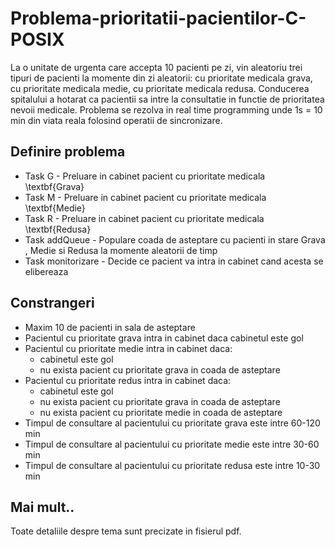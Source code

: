# Problema-prioritatii-pacientilor-C-POSIX

La o unitate de urgenta care accepta 10 pacienti pe zi, vin aleatoriu trei tipuri de pacienti la momente din zi aleatorii: cu prioritate medicala grava, cu prioritate medicala medie, cu prioritate medicala redusa.
Conducerea spitalului a hotarat ca pacientii sa intre la consultatie in functie de prioritatea nevoii medicale.
Problema se rezolva in real time programming unde 1s = 10 min din viata reala folosind operatii de sincronizare.  

## Definire problema

- Task G - Preluare in cabinet pacient cu prioritate medicala \textbf{Grava}
- Task M - Preluare in cabinet pacient cu prioritate medicala \textbf{Medie}
- Task R - Preluare in cabinet pacient cu prioritate medicala \textbf{Redusa}
- Task addQueue - Populare coada de asteptare cu pacienti in stare Grava , Medie si Redusa la momente aleatorii de timp
- Task monitorizare - Decide ce pacient va intra in cabinet cand acesta se elibereaza
 
## Constrangeri
- Maxim 10 de pacienti in sala de asteptare
- Pacientul cu prioritate grava intra in cabinet daca cabinetul este gol
- Pacientul cu prioritate medie intra in cabinet daca:
  - cabinetul este gol
  - nu exista pacient cu prioritate grava in coada de asteptare
- Pacientul cu prioritate redus intra in cabinet daca:
  - cabinetul este gol
  - nu exista pacient cu prioritate grava in coada de asteptare
  - nu exista pacient cu prioritate medie in coada de asteptare
- Timpul de consultare al pacientului cu prioritate grava este intre 60-120 min
- Timpul de consultare al pacientului cu prioritate medie este intre 30-60 min
- Timpul de consultare al pacientului cu prioritate redusa este intre 10-30 min

## Mai mult..
Toate detaliile despre tema sunt precizate in fisierul pdf.
